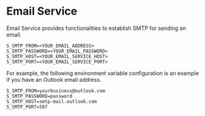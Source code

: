 # Email Service

Email Service provides functionalities to establish SMTP for sending an email.

```
S_SMTP_FROM=<YOUR_EMAIL_ADDRESS>
S_SMTP_PASSWORD=<YOUR_EMAIL_PASSWORD>
S_SMTP_HOST=<YOUR_EMAIL_SERVICE_HOST>
S_SMTP_PORT=<YOUR_EMAIL_SERVICE_PORT>
```

For example, the following environment variable configuration is an example if you have an Outlook email address.

```
S_SMTP_FROM=yourbusiness@outlook.com
S_SMTP_PASSWORD=password
S_SMTP_HOST=smtp-mail.outlook.com
S_SMTP_PORT=587
```